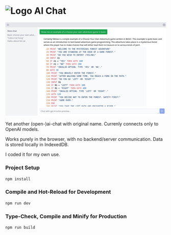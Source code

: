 # <img src="https://raw.githubusercontent.com/ksdev-pl/ai-chat/master/public/icon-192.png" alt="Logo" width="25" height="25"/> AI Chat

![Screenshot](.github/screenshot.jpg)

Yet another (open-)ai-chat with original name. Currenly connects only to OpenAI models.

Works purely in the browser, with no backend/server communication. Data is stored locally in IndexedDB.

I coded it for my own use.

### Project Setup

```sh
npm install
```

### Compile and Hot-Reload for Development

```sh
npm run dev
```

### Type-Check, Compile and Minify for Production

```sh
npm run build
```
